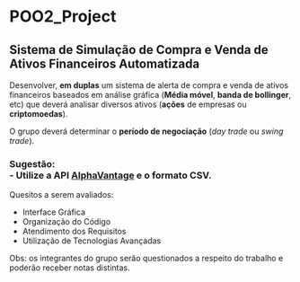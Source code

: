 POO2_Project
====

## Sistema de Simulação de Compra e Venda de Ativos Financeiros Automatizada

Desenvolver, **em duplas** um sistema de alerta de compra e venda de ativos financeiros baseados em análise gráfica (**Média móvel**, **banda de bollinger**, etc) que deverá analisar diversos ativos (**ações** de empresas ou **criptomoedas**).

O grupo deverá determinar o **período de negociação** (*day trade* ou *swing trade*).

### **Sugestão**:<br>  - Utilize a API [AlphaVantage](https://www.alphavantage.co/) e o formato **CSV**.

Quesitos a serem avaliados:
  - Interface Gráfica
  - Organização do Código
  - Atendimento dos Requisitos
  - Utilização de Tecnologias Avançadas

Obs: os integrantes do grupo serão questionados a respeito do trabalho e poderão receber notas distintas.
